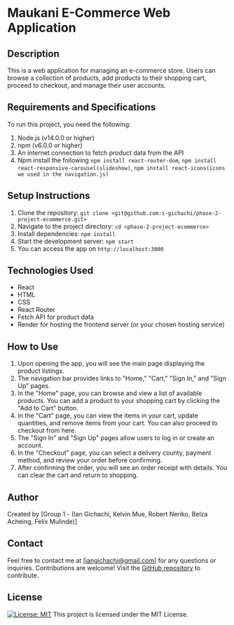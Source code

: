 # Maukani E-Commerce Web Application

## Description
This is a web application for managing an e-commerce store. Users can browse a collection of products, add products to their shopping cart, proceed to checkout, and manage their user accounts.

## Requirements and Specifications
To run this project, you need the following:
1. Node.js (v14.0.0 or higher)
2. npm (v6.0.0 or higher)
3. An internet connection to fetch product data from the API
4. Npm install the following `npm install react-router-dom`, `npm install react-responsive-carousel(slideshow)`, `npm install react-icons(icons we used in the navigation.js)`


## Setup Instructions
1. Clone the repository: `git clone <git@github.com:i-gichachi/phase-2-project-ecommerce.git>`
2. Navigate to the project directory: `cd <phase-2-project-ecommerce>`
3. Install dependencies: `npm install`
4. Start the development server: `npm start`
5. You can access the app on `http://localhost:3000`

## Technologies Used
* React
* HTML
* CSS
* React Router
* Fetch API for product data
* Render for hosting the frontend server (or your chosen hosting service)

## How to Use
1. Upon opening the app, you will see the main page displaying the product listings.
2. The navigation bar provides links to "Home," "Cart," "Sign In," and "Sign Up" pages.
3. In the "Home" page, you can browse and view a list of available products. You can add a product to your shopping cart by clicking the "Add to Cart" button.
4. In the "Cart" page, you can view the items in your cart, update quantities, and remove items from your cart. You can also proceed to checkout from here.
5. The "Sign In" and "Sign Up" pages allow users to log in or create an account.
6. In the "Checkout" page, you can select a delivery county, payment method, and review your order before confirming.
7. After confirming the order, you will see an order receipt with details. You can clear the cart and return to shopping.

## Author
Created by [Group 1 - (Ian Gichachi, Kelvin Mue, Robert Neriko, Belza Acheing, Felix Mulinde)]

## Contact
Feel free to contact me at [iangichachi@gmail.com] for any questions or inquiries. Contributions are welcome! Visit the [GitHub repository](<git@github.com:i-gichachi/phase-2-project-ecommerce.git>) to contribute.

## License
[![License: MIT](https://img.shields.io/badge/License-MIT-yellow.svg)](https://opensource.org/licenses/MIT)
This project is licensed under the MIT License.